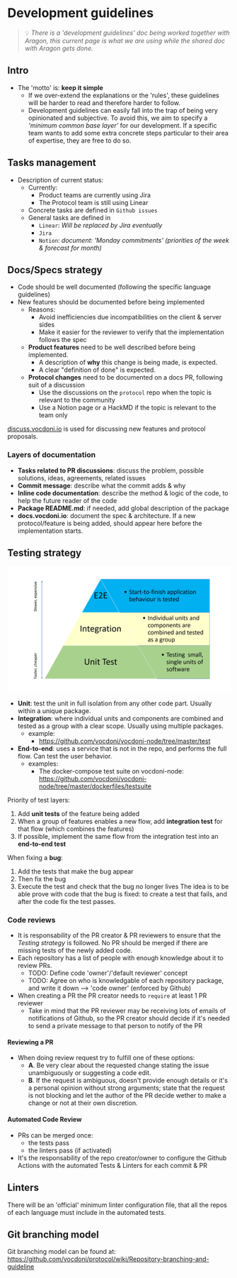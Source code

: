 # Development guidelines

> 💡 *There is a 'development guidelines' doc being worked together with Aragon, this
> current page is what we are using while the shared doc with Aragon gets done.*

## Intro
- The 'motto' is: **keep it simple**
    - If we over-extend the explanations or the 'rules', these guidelines will be harder to read and therefore harder to follow.
    - Development guidelines can easily fall into the trap of being very opinionated and subjective. To avoid this, we aim to specify a *'minimum common base layer'* for our development. If a specific team wants to add some extra concrete steps particular to their area of expertise, they are free to do so. 

## Tasks management
- Description of current status:
    - Currently:
        - Product teams are currently using Jira
        - The Protocol team is still using Linear
    - Concrete tasks are defined in `Github issues`
    - General tasks are defined in
        - `Linear`: *Will be replaced by Jira eventually*
        - `Jira` 
        - `Notion`: *document: 'Monday commitments' (priorities of the week & forecast for month)*
    
## Docs/Specs strategy
- Code should be well documented (following the specific language guidelines)
- New features should be documented before being implemented
    - Reasons:
        - Avoid inefficiencies due incompatibilities on the client & server sides
        - Make it easier for the reviewer to verify that the implementation follows the spec
    - **Product features** need to be well described before being implemented.
       - A description of **why** this change is being made, is expected.
       - A clear "definition of done" is expected.
    - **Protocol changes** need to be documented on a docs PR, following suit of a discussion
       - Use the discussions on the `protocol` repo when the topic is relevant to the community
       - Use a Notion page or a HackMD if the topic is relevant to the team only

[discuss.vocdoni.io](https://discuss.vocdoni.io) is used for discussing new features and protocol proposals.

### Layers of documentation
- **Tasks related to PR discussions**: discuss the problem, possible solutions, ideas, agreements, related issues
- **Commit message**: describe what the commit adds & why
- **Inline code documentation**: describe the method & logic of the code, to help the future reader of the code
- **Package README.md**: if needed, add global description of the package
- **docs.vocdoni.io**: document the spec & architecture. If a new protocol/feature is being added, should appear here before the implementation starts.


## Testing strategy
![](./testing-layers.png)

- **Unit**: test the unit in full isolation from any other code part. Usually within a unique package.
- **Integration**: where individual units and components are combined and tested as a group with a clear scope. Usually using multiple packages.
    - example:
        - https://github.com/vocdoni/vocdoni-node/tree/master/test
- **End-to-end**: uses a service that is not in the repo, and performs the full flow. Can test the user behavior.
    - examples:
        - The docker-compose test suite on vocdoni-node: https://github.com/vocdoni/vocdoni-node/tree/master/dockerfiles/testsuite


Priority of test layers:
1. Add **unit tests** of the feature being added
2. When a group of features enables a new flow, add **integration test** for that flow (which combines the features)
3. If possible, implement the same flow from the integration test into an **end-to-end test**

When fixing a **bug**:
1. Add the tests that make the bug appear
2. Then fix the bug
3. Execute the test and check that the bug no longer lives
The idea is to be able prove with code that the bug is fixed: to create a test that fails, and after the code fix the test passes.


### Code reviews
- It is responsability of the PR creator & PR reviewers to ensure that the *Testing strategy* is followed. No PR should be merged if there are missing tests of the newly added code.
- Each repository has a list of people with enough knowledge about it to review PRs.
    - TODO: Define code 'owner'/'default reviewer' concept
    - TODO: Agree on who is knowledgable of each repository package, and write it down --> 'code owner' (enforced by Github)
- When creating a PR the PR creator needs to `require` at least 1 PR reviewer
    - Take in mind that the PR reviewer may be receiving lots of emails of notifications of Github, so the PR creator should decide if it's needed to send a private message to that person to notify of the PR

#### Reviewing a PR
- When doing review request try to fulfill one of these options:
    - **A**. Be very clear about the requested change stating the issue unambiguously or suggesting a code edit.
    - **B**. If the request is ambiguous, doesn't provide enough details or it's a
    personal opinion without strong arguments; state that the request is not
    blocking and let the author of the PR decide wether to make a change or not
    at their own discretion.

#### Automated Code Review
- PRs can be merged once:
    - the tests pass
    - the linters pass (if activated)
- It's the responsability of the repo creator/owner to configure the Github Actions with the automated Tests & Linters for each commit & PR

## Linters
There will be an 'official' minimum linter configuration file, that all the repos of each language must include in the automated tests.

## Git branching model
Git branching model can be found at: https://github.com/vocdoni/protocol/wiki/Repository-branching-and-guideline


<!--
# Topics to be defined in the near future
*These are topics that will be discussed in the following days, but that don't block the advance of this document.*
- Which tool to use for tasks/issues
    - current: Github issues + Linear app + Jira + Notion
- Which tool to use for Test Coverage
    - if we agree to use one
- Define code 'owner'/'default reviewer' concept & Github feature of codeowner usage
- Go repo template
    - `.golangci.yml`
        - current examples:
            - https://github.com/vocdoni/vocdoni-node/blob/master/.golangci.yml
            - https://github.com/vocdoni/arbo/blob/master/.golangci.yml
-->
